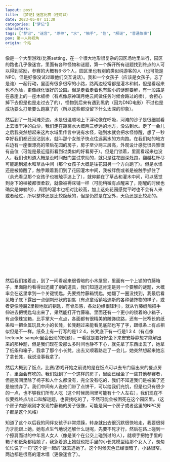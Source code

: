 ```yaml
---
layout: post
title: 【梦记】迷宫比赛（还可以）
date: 2023-05-07 11:30
categories: ["梦记"]
characters: 
tags: ["梦记", "迷宫", "原神", "水", "触手", "性", "解谜", "普通故事"]
pov: 第一人称视角
origin: 个站
---
```


像是一个大型游戏/比赛setting，在一个很大地形很复杂的园区场地里举行，园区的路也几乎像迷宫，里面有各种怪物和谜题，第一个解开所有谜题找到终点的人可以得到奖励，参赛的大概有6-8个人，园区里也有别的类似纯游客的人（也可能是NPC，但是好像没试过跟他们交互说话）。我和一个女孩子（应该是女孩子，忘了是谁）一起行动，里面有很多很窄的小路，路两边经常都是灌木和树，但是看起来也不危险，更像绿化很好的公园。但是走着走着也有些小的谜题要解，有一段路是在悬崖上的一座木板桥（有点像原神璃月绝云间做任务时候会路过的桥），会担心掉下去但是也是走过去了的），怪物到后来有遇到黑豹（因为DND电影）不过也是成功要么打晕要么跑赢了的（所以这些都没留下什么太深的印象）。

然后到了一处河滩旁边，水是很温顺地上下浮动像在呼吸，河滩的沙子是很细腻看上去很干净的白沙，我们走在距离水大概两三步远的地方，没沾到水。走了一会儿之后我突然想起来这片水域里传言中说有水怪，碰到水就会把水怪惊醒，想了一秒幸好我们都还没沾到水，就叫那个女孩子快点往远离水的方向跑。在我们站的地方右边有一座很漂亮的带后花园的房子，房子至少两三层高，外观设计感觉很典雅很有品位（可能是最近逛街看到过类似的好看房子）。但是门锁着，里面看起来也没人，我们也知道大概是没时间敲门尝试求助的，就只是往花园深处跑，翻越栏杆尽可能跑到灌木和草丛中间（那个女孩子大概是往花园另一个方向跑了）。但是水怪还是被惊醒了，触手跟着我们到了花园灌木中间，我被绊倒或者是被触手抓住了（余光看见那个女孩子也被触手追上了），就仰躺在了草丛和灌木中间，可以感觉到身下的植被都很柔软，就像被褥床铺一样（可能稍微有点醒来了，刚醒的时候也确实是仰躺的），周围的灌木也相对比较高，加上这处花园感觉平时也不会有人来或者经过，所以整体还是比较隐蔽的，但是仍然是在室外，天色还是比较亮的。

<p style="color: #0000; text-indent: 2em">触手很粗，皮肤看上去很粗糙很丑有些斑纹（突然意识到这可能是因为星战6脑过贾巴触手x slave Leia），至少有两三根，其中有些是把我固定住让我手脚都保持了张开的姿势，一根脱了我的衣服和外裤，在我的短裤外面试探，我知道是很明显的想要上我的意思但是仍然在意思意思地等我的同意，但是如果不同意的话不会放我们走，所以只能同意。我就自己把短裤往下褪了一点，注意到还垫着卫生巾（最近确实在来例假），就在想不知道触手对这个会有什么感觉，以及幸好现在是在例假所以不管怎么搞都不会怀的，也在想这么粗的触手进去以后是不是就会把我下面搞成那么大一个洞了。然后触手就试探着进去了很浅的一点，尖端就沾了点血污，触手就很快地伸出来了好像试图在沙或者什么东西上把血擦干净，然后再进来，又沾到血，再擦，我就知道了触手不喜欢血，所以就这么试了两次就放过我走了，我又一次庆幸被例假救了，不敢想那个同伴女孩子被怎么样地上了。</p>

然后我们接着走，到了一间看起来很昏暗的小木屋里，里面有一个上锁的竹藤箱子，里面隐约看得出还藏了别的道具，我们知道这肯定是另一个要解的谜题，大概率会在这里拿到一个关键钥匙。先要找竹藤箱钥匙，她翻了一圈没找到，我最后看见箱子底下露出一点倒刺形状的钥匙（有点童话镇哈迪斯的各种装饰物的样子，或者更像睡魔2里锁地狱的钥匙，有骨质感，各处边缘很锋利），就从竹藤缝隙把手伸进去把钥匙勾出来了，果然能打开竹藤箱。里面还有一个更小的锁着的小箱子，有点像珠宝箱，比手掌大一点点，各面都有很精美的雕饰纹路，还有一张窄长的纸条和一把金属玩具大小的长凳，长凳翻过来能看见底部也写了字，跟纸条上有点相似但是不一样。纸条上有一行写的是1 2 4，长凳底下有一行是1 3 4（有点像leetcode sample里会出现的例题），一看就是要好好坐下来安安静静想才能解出来的那种题，但是我们现在没那么多时间也静不下心，就先拿了东西出去了，她拿了纸条和箱子，我拿了那个小长凳。出去又顺着路走了一会儿，她突然想起来她忘了拿长凳，我说没事我拿了。

然后大概到了饭点，比赛/游戏开始之前说的是在饭点可以去专门留出来的餐点房子，里面会有吃的。我们就到了一个这样的房子，里面已经坐了一些其他参赛者，但是房间里除了椅子和人什么都没有，完全没有吃的，我们不知道我们是被骗了还是被抛弃了。我们中间有人说他们带了点饼干，可以给我们充饥，但是也只有很少的一点，也不够我们所有人吃（这个时候房间里可能有十个人左右），我们现在不仅要找终点/出口和解谜题，也要找吃的了，不然可能会被困死在这个园区里。（这个房子内部跟刚才发现竹藤箱的房子很像，可能是同一个房子或者这里的NPC房子都是这个风格）

知道了这个以后我的同伴女孩子非常烦躁，转身就出去很沉默很快地走，我要很努力才能跟上她。她有点生气地说还解什么谜呢，先要不死才行，然后在路上碰到一个擦肩而过的中年黑人女人（像是某个在公交上碰到过的人），就顺手把她手里的箱子和纸条都给她了，我急着追上她就也把手里的小长凳模型给那个女人了，匆匆忙忙说了一句“这个是一起的”就去追她了。这个时候天色已经很暗了，小路很窄，两边都是很高的灌木墙（更像迷宫了）。
